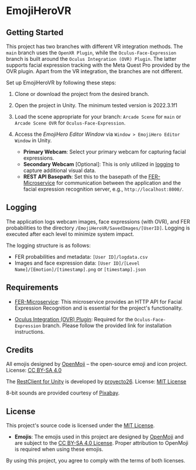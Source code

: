 # EmojiHeroVR


## Getting Started

This project has two branches with different VR integration methods. The `main` branch uses the `OpenXR Plugin`, while the `Oculus-Face-Expression` branch is built around the `Oculus Integration (OVR) Plugin`.
The latter supports facial expression tracking with the Meta Quest Pro provided by the OVR plugin. Apart from the VR integration, the branches are not different.

Set up EmojiHeroVR by following these steps:

1. Clone or download the project from the desired branch.
   
2. Open the project in Unity. The minimum tested version is 2022.3.1f1

3. Load the scene appropriate for your branch: `Arcade Scene` for `main` or `Arcade Scene OVR` for `Oculus-Face-Expression`.

4. Access the *EmojiHero Editor Window* via `Window > EmojiHero Editor Window` in Unity.
   - **Primary Webcam**: Select your primary webcam for capturing facial expressions.
   - **Secondary Webcam** [Optional]: This is only utilized in [logging](#logging) to capture additional visual data.
   - **REST API Basepath**: Set this to the basepath of the [FER-Microservice](#requirements) for communication between the application and the facial expression recognition server, e.g., `http://localhost:8000/`.

## Logging

The application logs webcam images, face expressions (with OVR), and FER probabilities to the directory `/EmojiHeroVR/SavedImages/[UserID]`. Logging is executed after each level to minimize system impact.

The logging structure is as follows:
- FER probabilities and metadata: `[User ID]/logdata.csv`
- Images and face expression data: `[User ID]/[Level Name]/[Emotion]/[timestamp].png` or `[timestamp].json`

## Requirements

- [FER-Microservice](https://github.com/affective-reality-group/facial-expression-recognition-microservice): This microservice provides an HTTP API for Facial Expression Recognition and is essential for the project's functionality.

- [Oculus Integration (OVR) Plugin](https://assetstore.unity.com/packages/tools/integration/oculus-integration-82022): Required for the `Oculus-Face-Expression` branch. Please follow the provided link for installation instructions.

## Credits

All emojis designed by [OpenMoji](https://openmoji.org/) – the open-source emoji and icon project. License: [CC BY-SA 4.0](https://creativecommons.org/licenses/by-sa/4.0/#)

The [RestClient for Unity](https://github.com/proyecto26/RestClient) is developed by [proyecto26](https://github.com/proyecto26). License: [MIT License](https://github.com/proyecto26/RestClient/blob/develop/LICENSE)

8-bit sounds are provided courtesy of [Pixabay](https://pixabay.com/sound-effects/search/8bit/).

## License

This project's source code is licensed under the [MIT License](LICENSE.md).

- **Emojis**: The emojis used in this project are designed by [OpenMoji](https://openmoji.org/) and are subject to the [CC BY-SA 4.0 License](https://creativecommons.org/licenses/by-sa/4.0/#). Proper attribution to OpenMoji is required when using these emojis.

By using this project, you agree to comply with the terms of both licenses.
